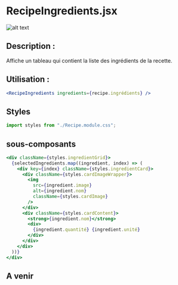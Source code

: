 # RecipeIngredients.jsx

![alt text](image.png)

## Description :

Affiche un tableau qui contient la liste des ingrédients de la recette.

## Utilisation :

```jsx
<RecipeIngredients ingredients={recipe.ingrédients} />
```

## Styles

```js
import styles from "./Recipe.module.css";
```

## sous-composants

```jsx
<div className={styles.ingredientGrid}>
  {selectedIngredients.map((ingredient, index) => (
    <div key={index} className={styles.ingredientCard}>
      <div className={styles.cardImageWrapper}>
        <img
          src={ingredient.image}
          alt={ingredient.nom}
          className={styles.cardImage}
        />
      </div>
      <div className={styles.cardContent}>
        <strong>{ingredient.nom}</strong>
        <div>
          {ingredient.quantité} {ingredient.unité}
        </div>
      </div>
    </div>
  ))}
</div>
```

## A venir
